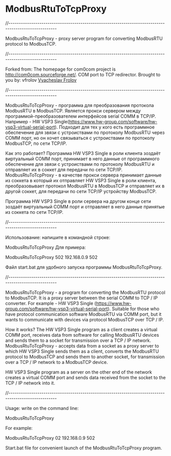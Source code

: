 # ModbusRtuToTcpProxy


//-----------------------------------------------------------------------------------------------------

ModbusRtuToTcpProxy - proxy server program for converting ModbusRTU protocol to ModbusTCP.


//-----------------------------------------------------------------------------------------------------

Forked from:
The homepage for com0com project is http://com0com.sourceforge.net/.
COM port to TCP redirector. Brought to you by:
vfrolov [Vyacheslav Frolov](http://sourceforge.net/u/vfrolov/profile/)

//-----------------------------------------------------------------------------------------------------


ModbusRtuToTcpProxy - программа для преобразования протокола ModbusRTU в ModbusTCP.
Является прокси сервером между программой-преобразователем интерфейсов serial COMM в TCP/IP.
Например - HW VSP3 Single(https://www.hw-group.com/software/hw-vsp3-virtual-serial-port).
Подходит для тех у кого есть программное обеспечение для звязи с устроиствами по протоколу
ModbusRTU через COMM порт, но он хочет связываться с устроиствами по протоколу
ModbusTCP, по сети TCP/IP.

Как это работает?
Программа HW VSP3 Single в роли клиента зоздаёт виртуальный COMM порт, принимает в него данные от
программного обеспечение для звязи с устроиствами по протоколу ModbusRTU и
отправляет их в соккет для передачи по сети TCP/IP.
ModbusRtuToTcpProxy - в качестве прокси сервера принимает данные из соккета
в который их отправляет HW VSP3 Single в роли клиента,
преобразовывает протокол ModbusRTU в ModbusTCP и отправляет их в другой соккет,
для передачи по сети TCP/IP устройству ModbusTCP.

Программа HW VSP3 Single в роли сервера на другом конце сети зоздаёт виртуальный COMM порт
и отправляет в него данные принятые из соккета по сети TCP/IP.


//-----------------------------------------------------------------------------------------------------

Использование:
напишите в командной строке:

ModbusRtuToTcpProxy  <listen port> <host addr> <host port>
Для примера:
  
ModbusRtuToTcpProxy       502      192.168.0.9    502


Файл start.bat для удобного запуска программы ModbusRtuToTcpProxy.



//-----------------------------------------------------------------------------------------------------

ModbusRtuToTcpProxy - a program for converting the ModbusRTU protocol to ModbusTCP.
It is a proxy server between the serial COMM to TCP / IP converter.
For example - HW VSP3 Single (https://www.hw-group.com/software/hw-vsp3-virtual-serial-port).
Suitable for those who have protocol communication software
ModbusRTU via COMM port, but it wants to communicate with devices via protocol
ModbusTCP over TCP / IP.

How it works?
The HW VSP3 Single program as a client creates a virtual COMM port, receives data from
software for calling ModbusRTU devices and
sends them to a socket for transmission over a TCP / IP network.
ModbusRtuToTcpProxy - accepts data from a socket as a proxy server
to which HW VSP3 Single sends them as a client,
converts the ModbusRTU protocol to ModbusTCP and sends them to another socket,
for transmission over a TCP / IP network to a ModbusTCP device.

HW VSP3 Single program as a server on the other end of the network creates a virtual COMM port
and sends data received from the socket to the TCP / IP network into it.


//-----------------------------------------------------------------------------------------------------

Usage:
write on the command line:

ModbusRtuToTcpProxy <listen port> <host addr> <host port>
  
For example:

ModbusRtuToTcpProxy      02       192.168.0.9    502


Start.bat file for convenient launch of the ModbusRtuToTcpProxy program.



